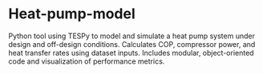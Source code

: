 # Heat-pump-model
Python tool using TESPy to model and simulate a heat pump system under design and off-design conditions. Calculates COP, compressor power, and heat transfer rates using dataset inputs. Includes modular, object-oriented code and visualization of performance metrics.
